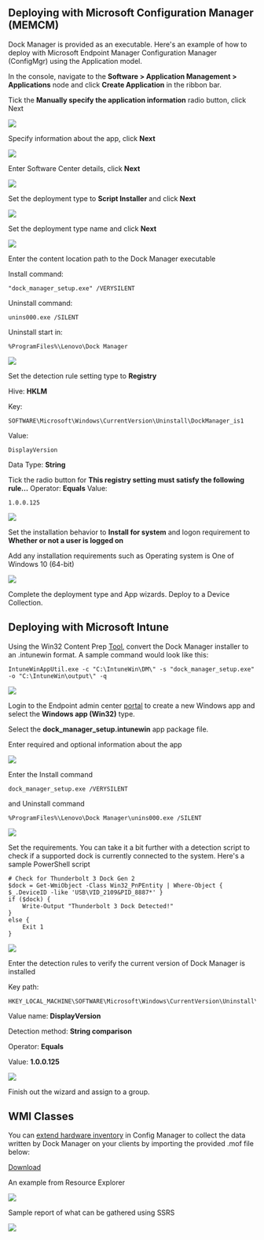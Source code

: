 ## Deploying with Microsoft Configuration Manager (MEMCM)

Dock Manager is provided as an executable.  Here's an example of how to deploy with Microsoft Endpoint Manager Configuration Manager (ConfigMgr) using the Application model.

In the console, navigate to the **Software > Application Management > Applications** node and click **Create Application** in the ribbon bar.

Tick the **Manually specify the application information** radio button, click Next

![](../img/guides/dm/image1.png)

Specify information about the app, click **Next**

![](../img/guides/dm/image2.png)

Enter Software Center details, click **Next**

![](../img/guides/dm/image3.png)

Set the deployment type to **Script Installer** and click **Next**

![](../img/guides/dm/image4.png)

Set the deployment type name and click **Next**

![](../img/guides/dm/image5.png)

Enter the content location path to the Dock Manager executable

Install command:
```
"dock_manager_setup.exe" /VERYSILENT
```
Uninstall command:
```
unins000.exe /SILENT
```
Uninstall start in:
```
%ProgramFiles%\Lenovo\Dock Manager
```
![](../img/guides/dm/image6.png)

Set the detection rule setting type to **Registry**

Hive: **HKLM**

Key:
```
SOFTWARE\Microsoft\Windows\CurrentVersion\Uninstall\DockManager_is1
```
Value:
```
DisplayVersion
```
Data Type: **String**

Tick the radio button for **This registry setting must satisfy the following rule...**
Operator: **Equals**
Value:
```
1.0.0.125
```
![](../img/guides/dm/image7.png)

Set the installation behavior to **Install for system** and logon requirement to **Whether or not a user is logged on**

Add any installation requirements such as Operating system is One of Windows 10 (64-bit)

![](../img/guides/dm/image8.png)

Complete the deployment type and App wizards.  Deploy to a Device Collection.

## Deploying with Microsoft Intune

Using the Win32 Content Prep [Tool](https://github.com/Microsoft/Microsoft-Win32-Content-Prep-Tool), convert the Dock Manager installer to an .intunewin format.  A sample command would look like this:

```
IntuneWinAppUtil.exe -c "C:\IntuneWin\DM\" -s "dock_manager_setup.exe" -o "C:\IntuneWin\output\" -q
```

![](../img/guides/dm/image9.png)

Login to the Endpoint admin center [portal](https://endpoint.microsoft.com/#blade/Microsoft_Intune_DeviceSettings/AppsWindowsMenu/windowsApps) to create a new Windows app and select the **Windows app (Win32)** type.

Select the **dock_manager_setup.intunewin** app package file.

Enter required and optional information about the app

![](../img/guides/dm/image10.png)

Enter the Install command
```
dock_manager_setup.exe /VERYSILENT
```
and Uninstall command
```
%ProgramFiles%\Lenovo\Dock Manager\unins000.exe /SILENT
```
![](../img/guides/dm/image11.png)

Set the requirements.  You can take it a bit further with a detection script to check if a supported dock is currently connected to the system.  Here's a sample PowerShell script
```
# Check for Thunderbolt 3 Dock Gen 2
$dock = Get-WmiObject -Class Win32_PnPEntity | Where-Object { $_.DeviceID -like 'USB\VID_2109&PID_8887*' }
if ($dock) {
    Write-Output "Thunderbolt 3 Dock Detected!"
}
else {
    Exit 1
}
```
![](../img/guides/dm/image12.png)

Enter the detection rules to verify the current version of Dock Manager is installed

Key path:
```
HKEY_LOCAL_MACHINE\SOFTWARE\Microsoft\Windows\CurrentVersion\Uninstall\DockManager_is1
```

Value name: **DisplayVersion**

Detection method: **String comparison**

Operator: **Equals**

Value: **1.0.0.125**

![](../img/guides/dm/image13.png)

Finish out the wizard and assign to a group.

## WMI Classes

You can [extend hardware inventory](https://docs.microsoft.com/en-us/mem/configmgr/core/clients/manage/inventory/extend-hardware-inventory) in Config Manager to collect the data written by Dock Manager on your clients by importing the provided .mof file below:

[Download](https://download.lenovo.com/cdrt/blog/ConfigMgr-MOF-DockManager.zip)

An example from Resource Explorer

![](../img/guides/dm/image14.png)

Sample report of what can be gathered using SSRS

![](../img/guides/dm/image15.png)